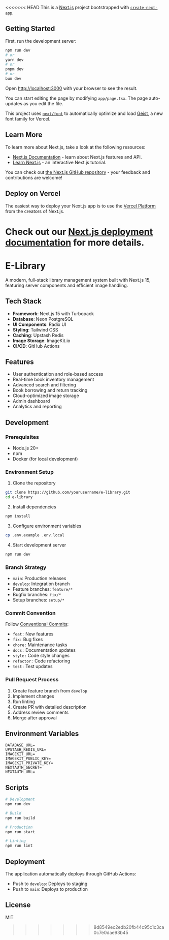 <<<<<<< HEAD
This is a [Next.js](https://nextjs.org) project bootstrapped with [`create-next-app`](https://nextjs.org/docs/app/api-reference/cli/create-next-app).

## Getting Started

First, run the development server:

```bash
npm run dev
# or
yarn dev
# or
pnpm dev
# or
bun dev
```

Open [http://localhost:3000](http://localhost:3000) with your browser to see the result.

You can start editing the page by modifying `app/page.tsx`. The page auto-updates as you edit the file.

This project uses [`next/font`](https://nextjs.org/docs/app/building-your-application/optimizing/fonts) to automatically optimize and load [Geist](https://vercel.com/font), a new font family for Vercel.

## Learn More

To learn more about Next.js, take a look at the following resources:

- [Next.js Documentation](https://nextjs.org/docs) - learn about Next.js features and API.
- [Learn Next.js](https://nextjs.org/learn) - an interactive Next.js tutorial.

You can check out [the Next.js GitHub repository](https://github.com/vercel/next.js) - your feedback and contributions are welcome!

## Deploy on Vercel

The easiest way to deploy your Next.js app is to use the [Vercel Platform](https://vercel.com/new?utm_medium=default-template&filter=next.js&utm_source=create-next-app&utm_campaign=create-next-app-readme) from the creators of Next.js.

Check out our [Next.js deployment documentation](https://nextjs.org/docs/app/building-your-application/deploying) for more details.
=======
# E-Library

A modern, full-stack library management system built with Next.js 15, featuring server components and efficient image handling.

## Tech Stack
- **Framework**: Next.js 15 with Turbopack
- **Database**: Neon PostgreSQL
- **UI Components**: Radix UI
- **Styling**: Tailwind CSS
- **Caching**: Upstash Redis
- **Image Storage**: ImageKit.io
- **CI/CD**: GitHub Actions

## Features
- User authentication and role-based access
- Real-time book inventory management
- Advanced search and filtering
- Book borrowing and return tracking
- Cloud-optimized image storage
- Admin dashboard
- Analytics and reporting

## Development

### Prerequisites
- Node.js 20+
- npm
- Docker (for local development)

### Environment Setup
1. Clone the repository
```bash
git clone https://github.com/yourusername/e-library.git
cd e-library
```

2. Install dependencies
```bash
npm install
```

3. Configure environment variables
```bash
cp .env.example .env.local
```

4. Start development server
```bash
npm run dev
```

### Branch Strategy
- `main`: Production releases
- `develop`: Integration branch
- Feature branches: `feature/*`
- Bugfix branches: `fix/*`
- Setup branches: `setup/*`

### Commit Convention
Follow [Conventional Commits](https://www.conventionalcommits.org/):
- `feat:` New features
- `fix:` Bug fixes
- `chore:` Maintenance tasks
- `docs:` Documentation updates
- `style:` Code style changes
- `refactor:` Code refactoring
- `test:` Test updates

### Pull Request Process
1. Create feature branch from `develop`
2. Implement changes
3. Run linting
4. Create PR with detailed description
5. Address review comments
6. Merge after approval

## Environment Variables
```
DATABASE_URL=
UPSTASH_REDIS_URL=
IMAGEKIT_URL=
IMAGEKIT_PUBLIC_KEY=
IMAGEKIT_PRIVATE_KEY=
NEXTAUTH_SECRET=
NEXTAUTH_URL=
```

## Scripts
```bash
# Development
npm run dev

# Build
npm run build

# Production
npm run start

# Linting
npm run lint
```

## Deployment
The application automatically deploys through GitHub Actions:
- Push to `develop`: Deploys to staging
- Push to `main`: Deploys to production

## License
MIT
>>>>>>> 8d8549ec2edb20fb44c95c1c3ca0c7e0dae93b45
